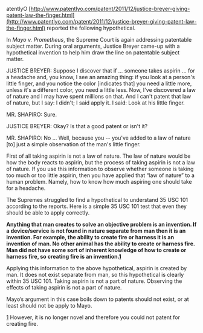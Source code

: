 
atentlyO [http://www.patentlyo.com/patent/2011/12/justice-breyer-giving-patent-law-the-finger.html](http://www.patentlyo.com/patent/2011/12/justice-breyer-giving-patent-law-the-finger.html) reported the following hypothetical.

In _Mayo v. Prometheus_, the Supreme Court is again addressing patentable subject matter. During oral arguments, Justice Breyer came-up with a hypothetical invention to help him draw the line on patentable subject matter.

JUSTICE BREYER: Suppose I discover that if … someone takes aspirin … for a headache and, you know, I see an amazing thing: if you look at a person's little finger, and you notice the color [indicates that] you need a little more, unless it's a different color, you need a little less. Now, I've discovered a law of nature and I may have spent millions on that. And I can't patent that law of nature, but I say: I didn't; I said apply it. I said: Look at his little finger.

MR. SHAPIRO: Sure.

JUSTICE BREYER: Okay? Is that a good patent or isn't it?

MR. SHAPIRO: No … Well, because you -- you've added to a law of nature [to] just a simple observation of the man's little finger.

  
  

First of all taking aspirin is not a law of nature. The law of nature would be how the body reacts to aspirin, but the process of taking aspirin is not a law of nature. If you use this information to observe whether someone is taking too much or too little aspirin, then you have applied that “law of nature” to a human problem. Namely, how to know how much aspiring one should take for a headache.

The Supremes struggled to find a hypothetical to understand 35 USC 101 according to the reports. Here is a simple 35 USC 101 test that even they should be able to apply correctly.

**Anything that man creates to solve an objective problem is an invention. If a device/service is not found in nature separate from man then it is an invention. For example, the ability to create fire or harness it is an invention of man. No other animal has the ability to create or harness fire. Man did not have some sort of inherent knowledge of how to create or harness fire, so creating fire is an invention.[1](#sdfootnote1sym)**

Applying this information to the above hypothetical, aspirin is created by man. It does not exist separate from man, so this hypothetical is clearly within 35 USC 101. Taking aspirin is not a part of nature. Observing the effects of taking aspirin is not a part of nature.

Mayo’s argument in this case boils down to patents should not exist, or at least should not be apply to Mayo.

[1](#sdfootnote1anc) However, it is no longer novel and therefore you could not patent for creating fire.